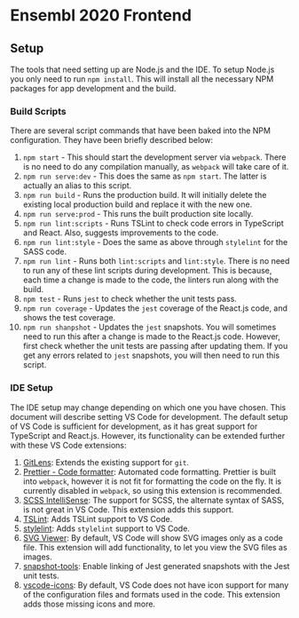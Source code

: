 # Ensembl 2020 Frontend

## Setup

The tools that need setting up are Node.js and the IDE. To setup Node.js you only need to run `npm install`. This will install all the necessary NPM packages for app development and the build.

### Build Scripts

There are several script commands that have been baked into the NPM configuration. They have been briefly described below:

1. `npm start` - This should start the development server via `webpack`. There is no need to do any compilation manually, as `webpack` will take care of it.
2. `npm run serve:dev` - This does the same as `npm start`. The latter is actually an alias to this script.
3. `npm run build` - Runs the production build. It will initially delete the existing local production build and replace it with the new one.
4. `npm run serve:prod` - This runs the built production site locally.
5. `npm run lint:scripts` - Runs TSLint to check code errors in TypeScript and React. Also, suggests improvements to the code.
6. `npm run lint:style` - Does the same as above through `stylelint` for the SASS code.
7. `npm run lint` - Runs both `lint:scripts` and `lint:style`. There is no need to run any of these lint scripts during development. This is because, each time a change is made to the code, the linters run along with the build.
8. `npm test` - Runs `jest` to check whether the unit tests pass.
9. `npm run coverage` - Updates the `jest` coverage of the React.js code, and shows the test coverage.
10. `npm run shanpshot` - Updates the `jest` snapshots. You will sometimes need to run this after a change is made to the React.js code. However, first check whether the unit tests are passing after updating them. If you get any errors related to `jest` snapshots, you will then need to run this script.

### IDE Setup

The IDE setup may change depending on which one you have chosen. This document will describe setting VS Code for development. The default setup of VS Code is sufficient for development, as it has great support for TypeScript and React.js. However, its functionality can be extended further with these VS Code extensions:

1. [GitLens](https://marketplace.visualstudio.com/items?itemName=eamodio.gitlens): Extends the existing support for `git`.
2. [Prettier - Code formatter](https://marketplace.visualstudio.com/items?itemName=esbenp.prettier-vscode): Automated code formatting. Prettier is built into `webpack`, however it is not fit for formatting the code on the fly. It is currently disabled in `webpack`, so using this extension is recommended.
3. [SCSS IntelliSense](https://marketplace.visualstudio.com/items?itemName=mrmlnc.vscode-scss): The support for SCSS, the alternate syntax of SASS, is not great in VS Code. This extension adds this support.
4. [TSLint](https://marketplace.visualstudio.com/items?itemName=eg2.tslint): Adds TSLint support to VS Code.
5. [stylelint](https://marketplace.visualstudio.com/items?itemName=shinnn.stylelint): Adds `stylelint` support to VS Code.
6. [SVG Viewer](https://marketplace.visualstudio.com/items?itemName=cssho.vscode-svgviewer): By default, VS Code will show SVG images only as a code file. This extension will add functionality, to let you view the SVG files as images.
7. [snapshot-tools](https://marketplace.visualstudio.com/items?itemName=asvetliakov.snapshot-tools): Enable linking of Jest generated snapshots with the Jest unit tests.
8. [vscode-icons](https://marketplace.visualstudio.com/items?itemName=robertohuertasm.vscode-icons): By default, VS Code does not have icon support for many of the configuration files and formats used in the code. This extension adds those missing icons and more.